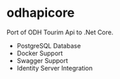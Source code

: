 # odhapicore

Port of ODH Tourim Api to .Net Core.

* PostgreSQL Database
* Docker Support
* Swagger Support
* Identity Server Integration
